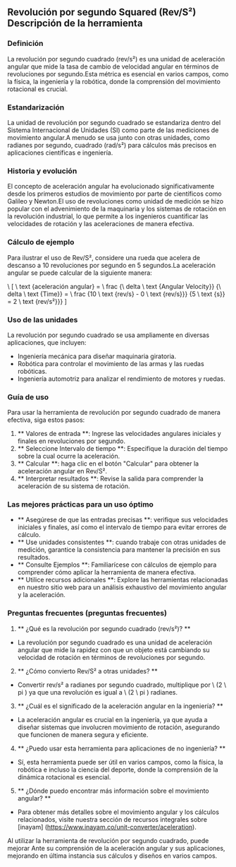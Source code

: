 ## Revolución por segundo Squared (Rev/S²) Descripción de la herramienta

### Definición
La revolución por segundo cuadrado (rev/s²) es una unidad de aceleración angular que mide la tasa de cambio de velocidad angular en términos de revoluciones por segundo.Esta métrica es esencial en varios campos, como la física, la ingeniería y la robótica, donde la comprensión del movimiento rotacional es crucial.

### Estandarización
La unidad de revolución por segundo cuadrado se estandariza dentro del Sistema Internacional de Unidades (SI) como parte de las mediciones de movimiento angular.A menudo se usa junto con otras unidades, como radianes por segundo, cuadrado (rad/s²) para cálculos más precisos en aplicaciones científicas e ingeniería.

### Historia y evolución
El concepto de aceleración angular ha evolucionado significativamente desde los primeros estudios de movimiento por parte de científicos como Galileo y Newton.El uso de revoluciones como unidad de medición se hizo popular con el advenimiento de la maquinaria y los sistemas de rotación en la revolución industrial, lo que permite a los ingenieros cuantificar las velocidades de rotación y las aceleraciones de manera efectiva.

### Cálculo de ejemplo
Para ilustrar el uso de Rev/S², considere una rueda que acelera de descanso a 10 revoluciones por segundo en 5 segundos.La aceleración angular se puede calcular de la siguiente manera:

\ [
\ text {aceleración angular} = \ frac {\ delta \ text {Angular Velocity}} {\ delta \ text {Time}} = \ frac {10 \ text {rev/s} - 0 \ text {rev/s}}} {5 \ text {s}} = 2 \ text {rev/s²}}}
\]

### Uso de las unidades
La revolución por segundo cuadrado se usa ampliamente en diversas aplicaciones, que incluyen:
- Ingeniería mecánica para diseñar maquinaria giratoria.
- Robótica para controlar el movimiento de las armas y las ruedas robóticas.
- Ingeniería automotriz para analizar el rendimiento de motores y ruedas.

### Guía de uso
Para usar la herramienta de revolución por segundo cuadrado de manera efectiva, siga estos pasos:
1. ** Valores de entrada **: Ingrese las velocidades angulares iniciales y finales en revoluciones por segundo.
2. ** Seleccione Intervalo de tiempo **: Especifique la duración del tiempo sobre la cual ocurre la aceleración.
3. ** Calcular **: haga clic en el botón "Calcular" para obtener la aceleración angular en Rev/S².
4. ** Interpretar resultados **: Revise la salida para comprender la aceleración de su sistema de rotación.

### Las mejores prácticas para un uso óptimo
- ** Asegúrese de que las entradas precisas **: verifique sus velocidades iniciales y finales, así como el intervalo de tiempo para evitar errores de cálculo.
- ** Use unidades consistentes **: cuando trabaje con otras unidades de medición, garantice la consistencia para mantener la precisión en sus resultados.
- ** Consulte Ejemplos **: Familiarícese con cálculos de ejemplo para comprender cómo aplicar la herramienta de manera efectiva.
- ** Utilice recursos adicionales **: Explore las herramientas relacionadas en nuestro sitio web para un análisis exhaustivo del movimiento angular y la aceleración.

### Preguntas frecuentes (preguntas frecuentes)

1. ** ¿Qué es la revolución por segundo cuadrado (rev/s²)? **
- La revolución por segundo cuadrado es una unidad de aceleración angular que mide la rapidez con que un objeto está cambiando su velocidad de rotación en términos de revoluciones por segundo.

2. ** ¿Cómo convierto Rev/S² a otras unidades? **
- Convertir rev/s² a radianes por segundo cuadrado, multiplique por \ (2 \ pi \) ya que una revolución es igual a \ (2 \ pi \) radianes.

3. ** ¿Cuál es el significado de la aceleración angular en la ingeniería? **
- La aceleración angular es crucial en la ingeniería, ya que ayuda a diseñar sistemas que involucren movimiento de rotación, asegurando que funcionen de manera segura y eficiente.

4. ** ¿Puedo usar esta herramienta para aplicaciones de no ingeniería? **
- Sí, esta herramienta puede ser útil en varios campos, como la física, la robótica e incluso la ciencia del deporte, donde la comprensión de la dinámica rotacional es esencial.

5. ** ¿Dónde puedo encontrar más información sobre el movimiento angular? **
- Para obtener más detalles sobre el movimiento angular y los cálculos relacionados, visite nuestra sección de recursos integrales sobre [inayam] (https://www.inayam.co/unit-converter/aceleration).

Al utilizar la herramienta de revolución por segundo cuadrado, puede mejorar Ante su comprensión de la aceleración angular y sus aplicaciones, mejorando en última instancia sus cálculos y diseños en varios campos.